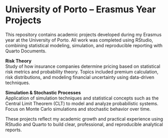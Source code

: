 # University of Porto – Erasmus Year Projects

This repository contains academic projects developed during my Erasmus year at the University of Porto. All work was completed using RStudio, combining statistical modeling, simulation, and reproducible 
reporting with Quarto Documents.

**Risk Theory**  
Study of how insurance companies determine pricing based on statistical risk metrics and probability theory. Topics included premium calculation, risk distributions, and modeling financial uncertainty
using data-driven techniques.

**Simulation & Stochastic Processes**  
Application of simulation techniques and statistical concepts such as the Central Limit Theorem (CLT) to model and analyze probabilistic systems. Focus on Monte Carlo simulations and stochastic behavior over time.

These projects reflect my academic growth and practical experience using RStudio and Quarto to build clear, professional, and reproducible analytical reports.
